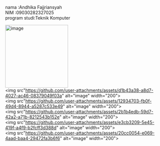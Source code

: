 nama :Andhika Fajjriansyah <br>
NIM  :09030282327025<br>
program studi:Teknik Komputer<br>

<img src="https://github.com/user-attachments/assets/23bec862-4af8-4095-9e78-9164f44ccc97" alt="image"
width="200"><br>
<img src"https://github.com/user-attachments/assets/d1b43a38-a8d7-4027-ac46-08379049f03a" alt="image"
width="200"><br>
<img src"https://github.com/user-attachments/assets/12934703-fb0f-49d4-8944-a5287c533e49" alt="image"
width="200"><br>
<img src"https://github.com/user-attachments/assets/2b1b4edb-59d7-42a2-a71b-8212543b152e" alt="image"
width="200"><br>
<img src"https://github.com/user-attachments/assets/e3cb3209-5e45-419f-a4f9-b2fcff3d388d" alt="image"
width="200"><br>
<img src"https://github.com/user-attachments/assets/20cc0054-e069-4aad-baa4-29472fa3b6f6" alt="image"
width="200"><br>
